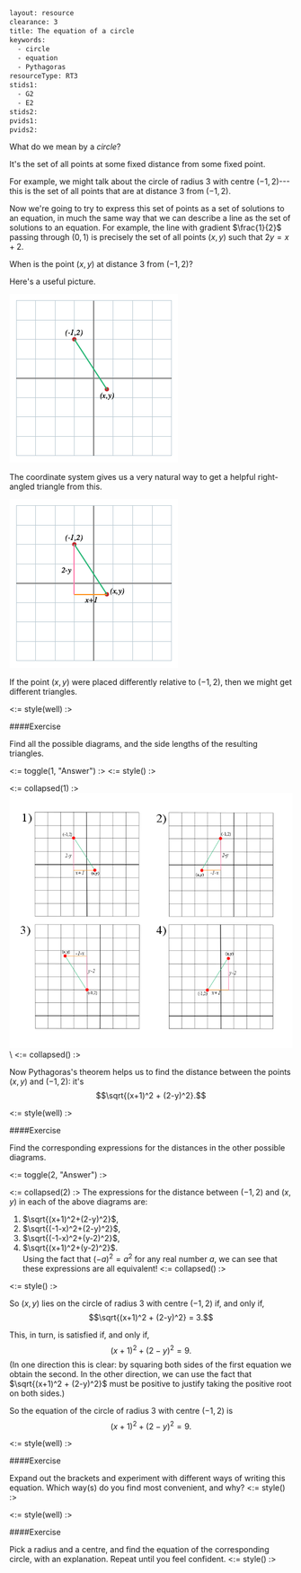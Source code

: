 ````
layout: resource
clearance: 3
title: The equation of a circle
keywords:
  - circle
  - equation
  - Pythagoras
resourceType: RT3
stids1:
  - G2
  - E2
stids2:
pvids1: 
pvids2: 

````

What do we mean by a _circle_?

It's the set of all points at some fixed distance from some fixed point.

For example, we might talk about the circle of radius $3$ with centre $(-1,2)$---this is the set of all points that are at distance $3$ from $(-1,2)$.

Now we're going to try to express this set of points as a set of solutions to an equation, in much the same way that we can describe a line as the set of solutions to an equation.  For example, the line with gradient $\frac{1}{2}$ passing through $(0,1)$ is precisely the set of all points $(x,y)$ such that $2y = x + 2$.

When is the point $(x,y)$ at distance $3$ from $(-1,2)$?

Here's a useful picture.

![When is $(x,y)$ at distance $3$ from $(-1,2)$?](xy12-1.png)

The coordinate system gives us a very natural way to get a helpful right-angled triangle from this.

![When is $(x,y)$ at distance $3$ from $(-1,2)$?](xy12-2.png)

If the point $(x,y)$ were placed differently relative to $(-1,2)$, then we might get different triangles.

<:= style(well) :>

####Exercise

Find all the possible diagrams, and the side lengths of the resulting triangles.

<:= toggle(1, "Answer") :>
<:= style() :>

<:= collapsed(1) :>
![Picture](diagram.png)\ 
<:= collapsed() :>


Now Pythagoras's theorem helps us to find the distance between the points $(x,y)$ and $(-1,2)$: it's $$\sqrt{(x+1)^2 + (2-y)^2}.$$

<:= style(well) :>

####Exercise

Find the corresponding expressions for the distances in the other possible diagrams.

<:= toggle(2, "Answer") :>

<:= collapsed(2) :>
  The expressions for the distance between $(-1,2)$ and $(x,y)$ in each of the above diagrams are:  
  1) $\sqrt{(x+1)^2+(2-y)^2}$,  
  2) $\sqrt{(-1-x)^2+(2-y)^2}$,  
  3) $\sqrt{(-1-x)^2+(y-2)^2}$,  
  4) $\sqrt{(x+1)^2+(y-2)^2}$.  
  Using the fact that $(-a)^2=a^2$ for any real number $a$, we can see that these expressions are all equivalent!
<:= collapsed() :>

<:= style() :>

So $(x,y)$ lies on the circle of radius $3$ with centre $(-1,2)$ if, and only if, $$\sqrt{(x+1)^2 + (2-y)^2} = 3.$$

This, in turn, is satisfied if, and only if, $$(x+1)^2 + (2-y)^2 = 9.$$  (In one direction this is clear: by squaring both sides of the first equation we obtain the second.  In the other direction, we can use the fact that $\sqrt{(x+1)^2 + (2-y)^2}$ must be positive to justify taking the positive root on both sides.)

So the equation of the circle of radius $3$ with centre $(-1,2)$ is $$(x+1)^2 + (2-y)^2 = 9.$$

<:= style(well) :>

####Exercise

Expand out the brackets and experiment with different ways of writing this equation.  Which way(s) do you find most convenient, and why?
<:= style() :>

<:= style(well) :>

####Exercise

Pick a radius and a centre, and find the equation of the corresponding circle, with an explanation.  Repeat until you feel confident.
<:= style() :>


